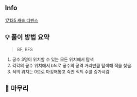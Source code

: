 ## Info
[17135 캐슬 디펜스](https://www.acmicpc.net/problem/17135)

## 💡 풀이 방법 요약
> BF, BFS
1. 궁수 3명이 위치할 수 있는 모든 위치에서 탐색
2. 각각의 궁수 위치에서 bfs로 궁수의 공격 거리만큼 탐색해 적을 찾음.
3. 적의 위치는 0으로 마킹해놓고 죽인 적의 수를 증가시킴.

## 🙂 마무리

